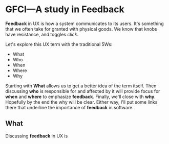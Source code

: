 # GFCI—A study in Feedback

**Feedback** in UX is how a system communicates to its users. It's something that we often take for granted
with physical goods. We know that knobs have resistance, and toggles _click_.

Let's explore this UX term with the traditional 5Ws:

- What
- Who
- When
- Where
- Why

Starting with **What** allows us to get a better idea of the term itself. Then discussing **who** is responsible
for and affected by it will provide focus for **when** and **where** to emphasize **feedback**. Finally, we'll close
with **why**. Hopefully by the end the why will be clear. Either way, I'll put some links there that underline
the importance of **feedback** in software.

## What

Discussing **feedback** in UX is 
